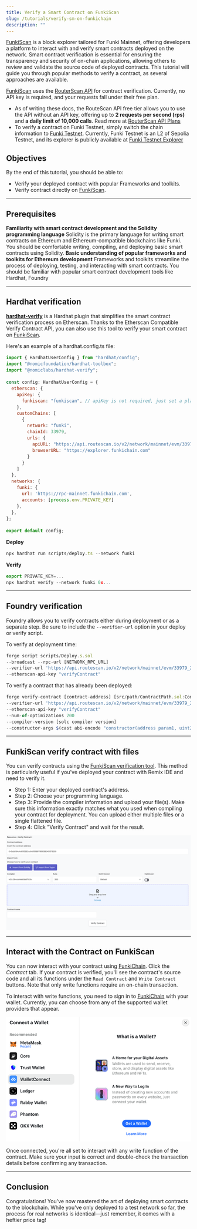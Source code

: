 ```yaml
---
title: Verify a Smart Contract on FunkiScan
slug: /tutorials/verify-sm-on-funkichain
description: ""
---
```


[FunkiScan](https://explorer.funkichain.com/) is a block explorer tailored for Funki Mainnet, offering developers a platform to interact with and verify smart contracts deployed on the network. Smart contract verification is essential for ensuring the transparency and security of on-chain applications, allowing others to review and validate the source code of deployed contracts. This tutorial will guide you through popular methods to verify a contract, as several approaches are available.

[FunkiScan](https://explorer.funkichain.com/) uses the [RouterScan API](https://routescan.io/documentation/api-swagger) for contract verification. Currently, no API key is required, and your requests fall under their free plan.

- As of writing these docs, the RouteScan API free tier allows you to use the API without an API key, offering up to **2 requests per second (rps)** and **a daily limit of 10,000 calls**. Read more at [RouterScan API Plans](https://routescan.io/documentation#api-plans)
- To verify a contract on Funki Testnet, simply switch the chain information to [Funki Testnet](https://docs.funkichain.com/docs/network-information). Currently, Funki Testnet is an L2 of Sepolia Testnet, and its explorer is publicly available at [Funki Testnet Explorer](http://testnet-explorer.funkichain.com/)

## Objectives

By the end of this tutorial, you should be able to:
- Verify your deployed contract with popular Frameworks and toolkits.
- Verify contract directly on [FunkiScan](https://explorer.funkichain.com/).

---

## Prerequisites

**Familiarity with smart contract development and the Solidity programming language**
Solidity is the primary language for writing smart contracts on Ethereum and Ethereum-compatible blockchains like Funki. You should be comfortable writing, compiling, and deploying basic smart contracts using Solidity.
**Basic understanding of popular frameworks and toolkits for Ethereum development**
Frameworks and toolkits streamline the process of deploying, testing, and interacting with smart contracts. You should be familiar with popular smart contract development tools like Hardhat, Foundry

---

## Hardhat verification
[**hardhat-verify**](https://hardhat.org/hardhat-runner/plugins/nomicfoundation-hardhat-verify) is a Hardhat plugin that simplifies the smart contract verification process on Etherscan. Thanks to the Etherscan Compatible Verify Contract API, you can also use this tool to verify your smart contract on [FunkiScan](https://explorer.funkichain.com/).

Here's an example of a hardhat.config.ts file:
```jsx
import { HardhatUserConfig } from "hardhat/config";
import "@nomicfoundation/hardhat-toolbox";
import "@nomiclabs/hardhat-verify";

const config: HardhatUserConfig = {
  etherscan: {
    apiKey: {
      funkiscan: "funkiscan", // apiKey is not required, just set a placeholder
    },
    customChains: [
      {
        network: "funki",
        chainId: 33979,
        urls: {
          apiURL: "https://api.routescan.io/v2/network/mainnet/evm/33979_2/etherscan/api",
          browserURL: "https://explorer.funkichain.com"
        }
      }
    ]
  },
  networks: {
    funki: {
      url: 'https://rpc-mainnet.funkichain.com',
      accounts: [process.env.PRIVATE_KEY]
    },
  },
};

export default config;
```
**Deploy**
```jsx
npx hardhat run scripts/deploy.ts --network funki
```
**Verify**
```jsx
export PRIVATE_KEY=...
npx hardhat verify --network funki 0x...
```

---

## Foundry verification
Foundry allows you to verify contracts either during deployment or as a separate step. Be sure to include the `--verifier-url` option in your deploy or verify script.

To verify at deployment time:

```jsx
forge script scripts/Deploy.s.sol
--broadcast --rpc-url [NETWORK_RPC_URL]
--verifier-url 'https://api.routescan.io/v2/network/mainnet/evm/33979_2/etherscan/api'
--etherscan-api-key "verifyContract"
```

To verify a contract that has already been deployed:
```jsx
forge verify-contract [contract-address] [src/path/ContractPath.sol:ContractName]
--verifier-url 'https://api.routescan.io/v2/network/mainnet/evm/33979_2/etherscan/api'
--etherscan-api-key "verifyContract"
--num-of-optimizations 200
--compiler-version [solc compiler version]
--constructor-args $(cast abi-encode "constructor(address param1, uint256 param2,...)" param1 param2 ...)

```

---

## **FunkiScan verify contract with files**

You can verify contracts using the [FunkiScan verification tool](https://explorer.funkichain.com/verifycontract). This method is particularly useful if you've deployed your contract with Remix IDE and need to verify it.

- Step 1: Enter your deployed contract's address.
- Step 2: Choose your programming language.
- Step 3: Provide the compiler information and upload your file(s). Make sure this information exactly matches what you used when compiling your contract for deployment. You can upload either multiple files or a single flattened file.
- Step 4: Click "Verify Contract" and wait for the result.

![image.png](/img/verify-contract-with-file.png)

---

## Interact with the Contract on FunkiScan[](#interact-with-the-contract)
You can now interact with your contract using [FunkiChain](https://docs.funkichain.com/docs/network-information). Click the *Contract* tab. If your contract is verified, you'll see the contract's source code and all its functions under the `Read Contract` and `Write Contract` buttons. Note that only write functions require an on-chain transaction.

To interact with write functions, you need to sign in to [FunkiChain](https://docs.funkichain.com/docs/network-information) with your wallet. Currently, you can choose from any of the supported wallet providers that appear.

![image.png](/img/connect-wallet.png)

Once connected, you're all set to interact with any write function of the contract. Make sure your input is correct and double-check the transaction details before confirming any transaction.

---

## Conclusion

Congratulations! You've now mastered the art of deploying smart contracts to the blockchain. While you've only deployed to a test network so far, the process for real networks is identical—just remember, it comes with a heftier price tag!
